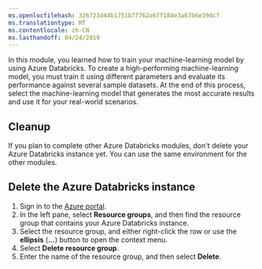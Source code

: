 ```yaml
---
ms.openlocfilehash: 326723d44b1751b77762a6ff184e3a67b6e39dcf
ms.translationtype: MT
ms.contentlocale: zh-CN
ms.lasthandoff: 04/24/2019
---
```

In this module, you learned how to train your machine-learning model by using Azure Databricks. To create a high-performing machine-learning model, you must train it using different parameters and evaluate its performance against several sample datasets. At the end of this process, select the machine-learning model that generates the most accurate results and use it for your real-world scenarios.

## <a name="cleanup"></a>Cleanup

If you plan to complete other Azure Databricks modules, don't delete your Azure Databricks instance yet. You can use the same environment for the other modules.

## <a name="delete-the-azure-databricks-instance"></a>Delete the Azure Databricks instance

1. Sign in to the [Azure portal](https://portal.azure.com?azure-portal=true).
1. In the left pane, select **Resource groups**, and then find the resource group that contains your Azure Databricks instance.
1. Select the resource group, and either right-click the row or use the **ellipsis** (**...**) button to open the context menu.
1. Select **Delete resource group**.
1. Enter the name of the resource group, and then select **Delete**.